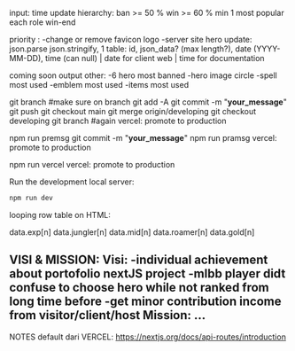 
input:
time update
hierarchy:
  ban >= 50 %
  win >= 60 %
  min 1 most popular each role
  win-end

priority :
-change or remove favicon logo
-server site hero update:
  json.parse json.stringify,
  1 table: id, json_data? (max length?), date (YYYY-MM-DD), time (can null) | date for client web | time for documentation

coming soon output other:
-6 hero most banned
-hero image circle
-spell most used
-emblem most used
-items most used

git branch #make sure on branch 
git add -A
git commit -m "__your_message__"
git push
git checkout main
git merge origin/developing
git checkout developing
git branch #again
vercel: promote to production

npm run premsg
git commit -m "__your_message__"
npm run pramsg
vercel: promote to production

npm run vercel
vercel: promote to production

Run the development local server:
```bash
npm run dev
```

looping row table on HTML:
<tr key=data.id[n]>
  <td>data.exp[n]</td>
  <td>data.jungler[n]</td>
  <td>data.mid[n]</td>
  <td>data.roamer[n]</td>
  <td>data.gold[n]</td>
</tr>


VISI & MISSION:
Visi:
-individual achievement about portofolio nextJS project
-mlbb player didt confuse to choose hero while not ranked from long time before
-get minor contribution income from visitor/client/host
Mission:
...
-


NOTES default dari VERCEL: https://nextjs.org/docs/api-routes/introduction